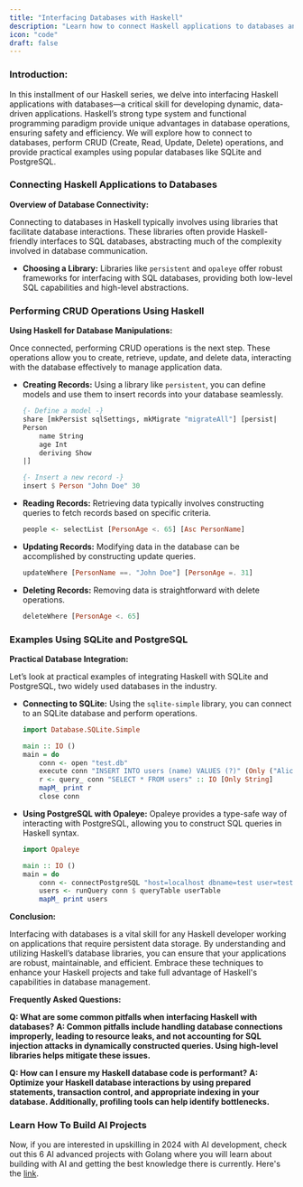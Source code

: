 ```yaml
---
title: "Interfacing Databases with Haskell"
description: "Learn how to connect Haskell applications to databases and perform CRUD operations using SQLite and PostgreSQL. This guide provides practical examples to enhance your database management skills in Haskell."
icon: "code"
draft: false
---
```


### Introduction:

In this installment of our Haskell series, we delve into interfacing Haskell applications with databases—a critical skill for developing dynamic, data-driven applications. Haskell’s strong type system and functional programming paradigm provide unique advantages in database operations, ensuring safety and efficiency. We will explore how to connect to databases, perform CRUD (Create, Read, Update, Delete) operations, and provide practical examples using popular databases like SQLite and PostgreSQL.

### Connecting Haskell Applications to Databases

**Overview of Database Connectivity:**

Connecting to databases in Haskell typically involves using libraries that facilitate database interactions. These libraries often provide Haskell-friendly interfaces to SQL databases, abstracting much of the complexity involved in database communication.

- **Choosing a Library:**
  Libraries like `persistent` and `opaleye` offer robust frameworks for interfacing with SQL databases, providing both low-level SQL capabilities and high-level abstractions.

### Performing CRUD Operations Using Haskell

**Using Haskell for Database Manipulations:**

Once connected, performing CRUD operations is the next step. These operations allow you to create, retrieve, update, and delete data, interacting with the database effectively to manage application data.

- **Creating Records:**
  Using a library like `persistent`, you can define models and use them to insert records into your database seamlessly.

  ```haskell
  {- Define a model -}
  share [mkPersist sqlSettings, mkMigrate "migrateAll"] [persist|
  Person
      name String
      age Int
      deriving Show
  |]

  {- Insert a new record -}
  insert $ Person "John Doe" 30
  ```

- **Reading Records:**
  Retrieving data typically involves constructing queries to fetch records based on specific criteria.

  ```haskell
  people <- selectList [PersonAge <. 65] [Asc PersonName]
  ```

- **Updating Records:**
  Modifying data in the database can be accomplished by constructing update queries.

  ```haskell
  updateWhere [PersonName ==. "John Doe"] [PersonAge =. 31]
  ```

- **Deleting Records:**
  Removing data is straightforward with delete operations.

  ```haskell
  deleteWhere [PersonAge <. 65]
  ```

### Examples Using SQLite and PostgreSQL

**Practical Database Integration:**

Let’s look at practical examples of integrating Haskell with SQLite and PostgreSQL, two widely used databases in the industry.

- **Connecting to SQLite:**
  Using the `sqlite-simple` library, you can connect to an SQLite database and perform operations.

  ```haskell
  import Database.SQLite.Simple

  main :: IO ()
  main = do
      conn <- open "test.db"
      execute conn "INSERT INTO users (name) VALUES (?)" (Only ("Alice" :: String))
      r <- query_ conn "SELECT * FROM users" :: IO [Only String]
      mapM_ print r
      close conn
  ```

- **Using PostgreSQL with Opaleye:**
  Opaleye provides a type-safe way of interacting with PostgreSQL, allowing you to construct SQL queries in Haskell syntax.

  ```haskell
  import Opaleye

  main :: IO ()
  main = do
      conn <- connectPostgreSQL "host=localhost dbname=test user=test"
      users <- runQuery conn $ queryTable userTable
      mapM_ print users
  ```

**Conclusion:**

Interfacing with databases is a vital skill for any Haskell developer working on applications that require persistent data storage. By understanding and utilizing Haskell’s database libraries, you can ensure that your applications are robust, maintainable, and efficient. Embrace these techniques to enhance your Haskell projects and take full advantage of Haskell's capabilities in database management.

**Frequently Asked Questions:**

**Q: What are some common pitfalls when interfacing Haskell with databases?**
**A: Common pitfalls include handling database connections improperly, leading to resource leaks, and not accounting for SQL injection attacks in dynamically constructed queries. Using high-level libraries helps mitigate these issues.**

**Q: How can I ensure my Haskell database code is performant?**
**A: Optimize your Haskell database interactions by using prepared statements, transaction control, and appropriate indexing in your database. Additionally, profiling tools can help identify bottlenecks.**

### Learn How To Build AI Projects

Now, if you are interested in upskilling in 2024 with AI development, check out this 6 AI advanced projects with Golang where you will learn about building with AI and getting the best knowledge there is currently. Here's the [link](https://akhilsharmatech.gumroad.com/l/zgxqq).
